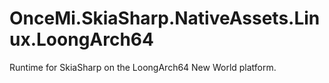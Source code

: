 # OnceMi.SkiaSharp.NativeAssets.Linux.LoongArch64
Runtime for SkiaSharp on the LoongArch64 New World platform.
